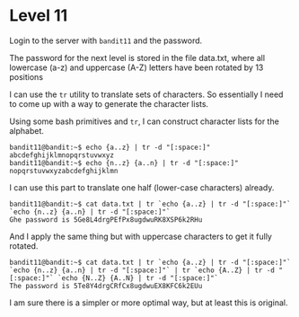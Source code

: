 # Level 11

Login to the server with `bandit11` and the password.

The password for the next level is stored in the file data.txt, where all lowercase (a-z) and uppercase (A-Z) letters have been rotated by 13 positions

I can use the `tr` utility to translate sets of characters. So essentially I need to come up with a way to generate the character lists.

Using some bash primitives and `tr`, I can construct character lists for the alphabet.

    bandit11@bandit:~$ echo {a..z} | tr -d "[:space:]"
    abcdefghijklmnopqrstuvwxyz
    bandit11@bandit:~$ echo {n..z} {a..n} | tr -d "[:space:]"
    nopqrstuvwxyzabcdefghijklmn

I can use this part to translate one half (lower-case characters) already.

    bandit11@bandit:~$ cat data.txt | tr `echo {a..z} | tr -d "[:space:]"` `echo {n..z} {a..n} | tr -d "[:space:]"`
    Ghe password is 5Ge8L4drgPEfPx8ugdwuRK8XSP6k2RHu

And I apply the same thing but with uppercase characters to get it fully rotated.

    bandit11@bandit:~$ cat data.txt | tr `echo {a..z} | tr -d "[:space:]"` `echo {n..z} {a..n} | tr -d "[:space:]"` | tr `echo {A..Z} | tr -d "[:space:]"` `echo {N..Z} {A..N} | tr -d "[:space:]"`
    The password is 5Te8Y4drgCRfCx8ugdwuEX8KFC6k2EUu

I am sure there is a simpler or more optimal way, but at least this is original.
